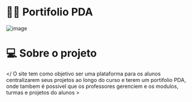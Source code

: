 # 👩‍💻 Portifolio PDA 

![image](https://github.com/user-attachments/assets/21117f95-a524-4415-adc9-2832434ad653)

# 💻 Sobre o projeto 

</ O site tem como objetivo ser uma  plataforma para os alunos centralizarem seus projetos ao longo do curso e terem um portifolio PDA, onde tambem é possivel que os professores gerenciem e os modulos, turmas e projetos do alunos > 

